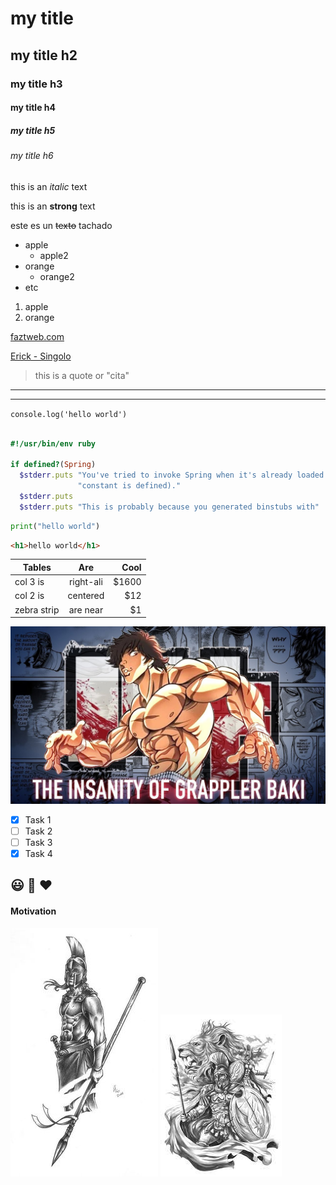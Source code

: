 <!-- HEADINGS -->

# my title

## my title h2

### my title h3

#### my title h4

##### my title h5

###### my title h6

<!-- italic -->

this is an _italic_ text

<!-- strong -->

this is an **strong** text

<!-- strikethrough -->

este es un ~~texto~~ tachado

<!-- UL -->

- apple
  - apple2
- orange
  - orange2
- etc

1. apple
2. orange

<!-- direccion enlace-->

[faztweb.com](https://www.faztweb.com 'Te amo')

[Erick - Singolo](https://erickepnf18.github.io/ErickSingolo.github.io/# 'Good work')

> this is a quote or "cita"

<!-- lineas -->

---

---

`console.log('hello world')`

```ruby

#!/usr/bin/env ruby

if defined?(Spring)
  $stderr.puts "You've tried to invoke Spring when it's already loaded (i.e. the Spring " \
               "constant is defined)."
  $stderr.puts
  $stderr.puts "This is probably because you generated binstubs with"
```

```python
print("hello world")
```

```html
<h1>hello world</h1>
```

| Tables      |    Are    |  Cool |
| ----------- | :-------: | ----: |
| col 3 is    | right-ali | $1600 |
| col 2 is    | centered  |   $12 |
| zebra strip | are near  |    $1 |

<!--- direccion imagen ![baki the grappel](https://i.ytimg.com/vi/bTMMdMVFRWE/maxresdefault.jpg)
--->

![baki the grappel](./img/baki_insanity.jpg 'baki insanity')

<!-- GITHUB MARKDOWN    -->

- [x] Task 1
- [ ] Task 2
- [ ] Task 3
- [x] Task 4

## :smiley: :racehorse: :hearts:

#### Motivation

![Spartan](./img/spartan-flecha.jpg 'Vencer')
![Lion unstoppable](./img/spartan-lion.jpg 'Unstoppable')

